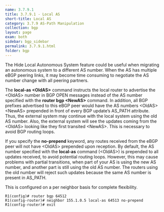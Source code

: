 ```yaml
---
name: 3.7.9.1
title: 3.7.9.1 - Local AS
short-title: Local AS
category: 3.7.9 AS-Path Manipulation
collection: bgp
layout: page
exam: both
sidebar: bgp_sidebar
permalink: 3.7.9.1.html
folder: bgp
---
```

The Hide Local Autonomous System feature could be useful when migrating an autonomous system to a different AS number. When the AS has multiple eBGP peering links, it may become time consuming to negotiate the AS number change with all peering partners.

The **local-as \<OldAS\>** command instructs the local router to advertise the \<OldAS\> number in BGP OPEN messages instead of the AS number specified with the **router bgp \<NewAS\>** command. In addition, all BGP prefixes advertised to this eBGP peer would have the AS numbers \<OldAS\> \<NewAS\> prepended in front of every BGP update’s AS_PATH attribute. Thus, the external system may continue with the local system using the old AS number. Also, the external system will see the updates coming from the \<OldAS\> looking like they first transited \<NewAS\>. This is necessary to avoid BGP routing loops.

If you specify the **no-prepend** keyword, any routes received from the eBGP peer will not have \<OldAS\> prepended upon reception. By default, the AS number specified with the **local-as** command (\<OldAS\>) is prepended to all updates received, to avoid potential routing loops. However, this may cause problems with partial transitions, when part of your AS is using the new AS number, and another part is still using the old AS number. The routers using the old number will reject such updates because the same AS number is present in AS_PATH.

This is configured on a per neighbor basis for complete flexibility.
```
R1(config)# router bgp 64512
R1(config-router)# neighbor 155.1.0.5 local-as 64513 no-prepend
R1(config-router)# exit
```
